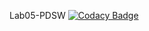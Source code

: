 Lab05-PDSW
[![Codacy Badge](https://api.codacy.com/project/badge/Grade/d02d6f7351984b70bfcf254bc0ebc403)](https://www.codacy.com/app/danielagon/lab05?utm_source=github.com&amp;utm_medium=referral&amp;utm_content=danielagon/lab05&amp;utm_campaign=Badge_Grade)
